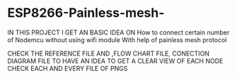 # ESP8266-Painless-mesh-
IN  THIS PROJECT I GET AN BASIC  IDEA ON  How to connect  certain  number of Nodemcu without  using wifi module With help of painless mesh protocol  

CHECK THE REFERENCE FILE AND ,FLOW CHART FILE, CONECTION DIAGRAM FILE TO HAVE AN IDEA 
TO GET A CLEAR VIEW OF EACH NODE CHECK EACH AND EVERY FILE OF PNGS  
